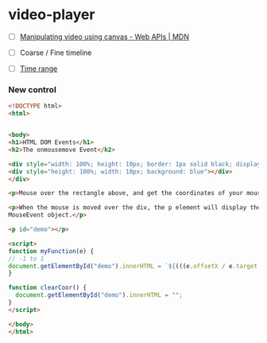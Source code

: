 video-player
============
- [ ] [Manipulating video using canvas - Web APIs | MDN](https://developer.mozilla.org/en-US/docs/Web/API/Canvas_API/Manipulating_video_using_canvas)
- [ ] Coarse / Fine timeline
- [ ] [Time range](https://github.com/dirkarnez/video-player/blob/main/index.html#L108)


### New control
```html
<!DOCTYPE html>
<html>


<body>
<h1>HTML DOM Events</h1>
<h2>The onmousemove Event</h2>

<div style="width: 100%; height: 10px; border: 1px solid black; display: flex; align-items: center; justify-content: center;" onclick="myFunction(event)" onmouseout="clearCoor()">
<div style="height: 100%; width: 10px; background: blue"></div>
</div>

<p>Mouse over the rectangle above, and get the coordinates of your mouse pointer.</p>

<p>When the mouse is moved over the div, the p element will display the horizontal and vertical coordinates of your mouse pointer, whose values are returned from the clientX and clientY properties on the 
MouseEvent object.</p>

<p id="demo"></p>

<script>
function myFunction(e) {
// -1 to 1
document.getElementById("demo").innerHTML = `${(((e.offsetX / e.target.clientWidth) - 0.5) * 2) * 5}`;
}

function clearCoor() {
  document.getElementById("demo").innerHTML = "";
}
</script>

</body>
</html>
```
